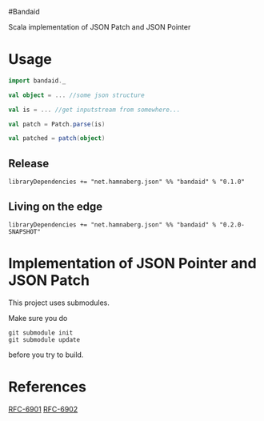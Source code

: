 #Bandaid

Scala implementation of JSON Patch and JSON Pointer



# Usage

```Scala
import bandaid._

val object = ... //some json structure

val is = ... //get inputstream from somewhere...

val patch = Patch.parse(is)

val patched = patch(object)

```



## Release

	libraryDependencies += "net.hamnaberg.json" %% "bandaid" % "0.1.0"

## Living on the edge

	libraryDependencies += "net.hamnaberg.json" %% "bandaid" % "0.2.0-SNAPSHOT"


# Implementation of JSON Pointer and JSON Patch

This project uses submodules.

Make sure you do

    git submodule init
    git submodule update

before you try to build.


# References

[RFC-6901](https://tools.ietf.org/html/rfc6901)
[RFC-6902](https://tools.ietf.org/html/rfc6902)
